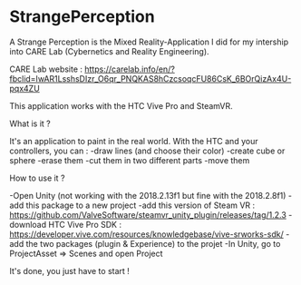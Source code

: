 # StrangePerception

A Strange Perception is the Mixed Reality-Application I did for my intership into CARE Lab (Cybernetics and Reality Engineering).

CARE Lab website : https://carelab.info/en/?fbclid=IwAR1LsshsDIzr_O6qr_PNQKAS8hCzcsoqcFU86CsK_6BOrQizAx4U-pqx4ZU

This application works with the HTC Vive Pro and SteamVR.

What is it ?

It's an application to paint in the real world. With the HTC and your controllers, you can :
    -draw lines (and choose their color)
    -create cube or sphere
    -erase them
    -cut them in two different parts
    -move them
    
How to use it ?

-Open Unity (not working with the 2018.2.13f1 but fine with the 2018.2.8f1)
-add this package to a new project
-add this version of Steam VR : https://github.com/ValveSoftware/steamvr_unity_plugin/releases/tag/1.2.3
-download HTC Vive Pro SDK : https://developer.vive.com/resources/knowledgebase/vive-srworks-sdk/
-add the two packages (plugin & Experience) to the projet
-In Unity, go to ProjectAsset => Scenes and open Project

It's done, you just have to start !
